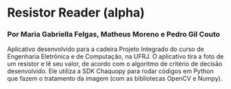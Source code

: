 # Resistor Reader (alpha)
### Por Maria Gabriella Felgas, Matheus Moreno e Pedro Gil Couto

Aplicativo desenvolvido para a cadeira Projeto Integrado do curso de Engenharia Eletrônica e de Computação, na UFRJ. O aplicativo tira a foto de um resistor e lê seu valor, de acordo com o algoritmo de critério de decisão desenvolvido. Ele utiliza a SDK Chaquopy para rodar códigos em Python que fazem o tratamento da imagem (com as bibliotecas OpenCV e Numpy).
